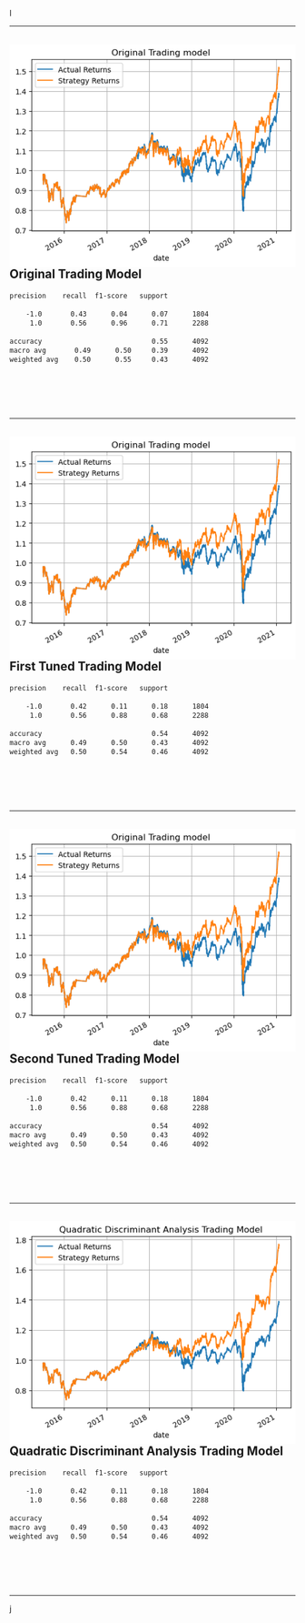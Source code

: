 l

---- 
<br>
<img style='float: left;' src='./Images/first_trading_model.png'>
<br><br>
<br><br>

<p align='right'> 

## Original Trading Model
    precision    recall  f1-score   support

        -1.0       0.43      0.04      0.07      1804
         1.0       0.56      0.96      0.71      2288

    accuracy                           0.55      4092
    macro avg       0.49      0.50     0.39      4092
    weighted avg    0.50      0.55     0.43      4092

</p>

<br><br>
<br><br>

----
<br>
<img style='float: left;' src='./Images/first_trading_model.png'>
<br><br>
<br><br>

## First Tuned Trading Model
    precision    recall  f1-score   support

        -1.0       0.42      0.11      0.18      1804
         1.0       0.56      0.88      0.68      2288

    accuracy                           0.54      4092
    macro avg      0.49      0.50      0.43      4092
    weighted avg   0.50      0.54      0.46      4092
<br><br>
<br><br>

---
<br>
<img style='float: left;' src='./Images/first_trading_model.png'>
<br><br>
<br><br>

## Second Tuned Trading Model
    precision    recall  f1-score   support

        -1.0       0.42      0.11      0.18      1804
         1.0       0.56      0.88      0.68      2288

    accuracy                           0.54      4092
    macro avg      0.49      0.50      0.43      4092
    weighted avg   0.50      0.54      0.46      4092
<br><br>
<br><br>

---
<br>
<img style='float: left;' src='./Images/Quadratic_Discriminant_Analysis_Trading_Model.png'>
<br><br>
<br><br>

<div style='text-align: justify'>  

## Quadratic Discriminant Analysis Trading Model
    precision    recall  f1-score   support

        -1.0       0.42      0.11      0.18      1804
         1.0       0.56      0.88      0.68      2288

    accuracy                           0.54      4092
    macro avg      0.49      0.50      0.43      4092
    weighted avg   0.50      0.54      0.46      4092

</div>

<br><br>
<br><br>

---
j

